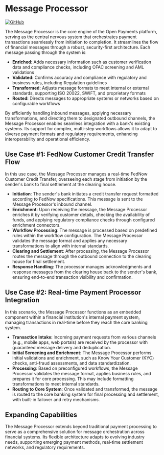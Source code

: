 # Message Processor 
[![GitHub](https://img.shields.io/badge/github-%23121011.svg?style=for-the-badge&logo=github&logoColor=white)](https://github.com/Open-Payments/)

The Message Processor is the core engine of the Open Payments platform, serving as the central nervous system that orchestrates payment transactions seamlessly from initiation to completion. It streamlines the flow of financial messages through a robust, security-first architecture. Each message passing through the system is:

- **Enriched**: Adds necessary information such as customer verification data and compliance checks, including OFAC screening and AML validations
- **Validated**: Confirms accuracy and compliance with regulatory and business rules, including Regulation guidelines
- **Transformed**: Adjusts message formats to meet internal or external standards, supporting ISO 20022, SWIFT, and proprietary formats
- **Routed**: Directs messages to appropriate systems or networks based on configurable workflows

By efficiently handling inbound messages, applying necessary transformations, and directing them to designated outbound channels, the Message Processor enables seamless integration with a bank's existing systems. Its support for complex, multi-step workflows allows it to adapt to diverse payment formats and regulatory requirements, enhancing interoperability and operational efficiency.

## Use Case #1: FedNow Customer Credit Transfer Flow
In this use case, the Message Processor manages a real-time FedNow Customer Credit Transfer, overseeing each stage from initiation by the sender's bank to final settlement at the clearing house.

- **Initiation**: The sender's bank initiates a credit transfer request formatted according to FedNow specifications. This message is sent to the Message Processor's inbound channel.
- **Enrichment**: Upon receiving the message, the Message Processor enriches it by verifying customer details, checking the availability of funds, and applying regulatory compliance checks through configured enrichment connectors.
- **Workflow Processing**: The message is processed based on predefined rules within the workflow configuration. The Message Processor validates the message format and applies any necessary transformations to align with internal standards.
- **Clearing and Settlement**: After processing, the Message Processor routes the message through the outbound connection to the clearing house for final settlement.
- **Response Handling**: The processor manages acknowledgments and response messages from the clearing house back to the sender's bank, ensuring end-to-end transaction visibility and confirmation.

## Use Case #2: Real-time Payment Processor Integration
In this scenario, the Message Processor functions as an embedded component within a financial institution's internal payment system, managing transactions in real-time before they reach the core banking system.

- **Transaction Intake**: Incoming payment requests from various channels (e.g., mobile apps, web portals) are received by the processor with guaranteed message delivery and deduplication.
- **Initial Screening and Enrichment**: The Message Processor performs initial validations and enrichment, such as Know Your Customer (KYC) checks, anti-fraud assessments, and data standardization.
- **Processing**: Based on preconfigured workflows, the Message Processor validates the message format, applies business rules, and prepares it for core processing. This may include formatting transformations to meet internal standards.
- **Routing to Core System**: Once validated and transformed, the message is routed to the core banking system for final processing and settlement, with built-in failover and retry mechanisms.

## Expanding Capabilities
The Message Processor extends beyond traditional payment processing to serve as a comprehensive solution for message orchestration across financial systems. Its flexible architecture adapts to evolving industry needs, supporting emerging payment methods, real-time settlement networks, and regulatory requirements.
